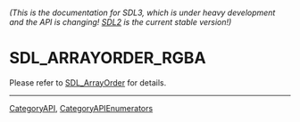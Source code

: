 ###### (This is the documentation for SDL3, which is under heavy development and the API is changing! [SDL2](https://wiki.libsdl.org/SDL2/) is the current stable version!)
# SDL_ARRAYORDER_RGBA

Please refer to [SDL_ArrayOrder](SDL_ArrayOrder) for details.

----
[CategoryAPI](CategoryAPI), [CategoryAPIEnumerators](CategoryAPIEnumerators)

